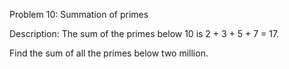 Problem 10: Summation of primes  

Description:
The sum of the primes below 10 is 2 + 3 + 5 + 7 = 17.

Find the sum of all the primes below two million.